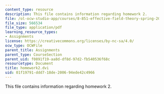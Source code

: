 ```yaml
---
content_type: resource
description: This file contains information regarding homework 2.
file: /ol-ocw-studio-app/courses/8-851-effective-field-theory-spring-2013/01f19791ddd718de200694ede42c4966_MIT8_851S13_homework2.pdf
file_size: 566534
file_type: application/pdf
learning_resource_types:
- Assignments
license: https://creativecommons.org/licenses/by-nc-sa/4.0/
ocw_type: OCWFile
parent_title: Assignments
parent_type: CourseSection
parent_uid: f0891f19-aa8d-df8d-97d2-fb540536f68c
resourcetype: Document
title: homework2.dvi
uid: 01f19791-ddd7-18de-2006-94ede42c4966
---
```

This file contains information regarding homework 2.